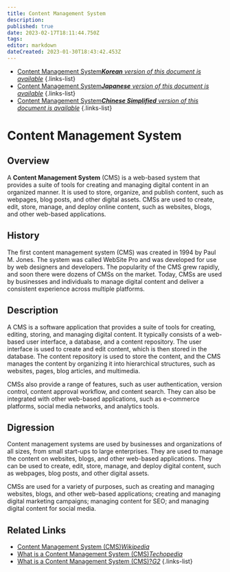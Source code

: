 ```yaml
---
title: Content Management System
description: 
published: true
date: 2023-02-17T18:11:44.750Z
tags: 
editor: markdown
dateCreated: 2023-01-30T18:43:42.453Z
---
```


- [Content Management System***Korean** version of this document is available*](/ko/Knowledge-base/Dictionary/content-management-system)
{.links-list}
- [Content Management System***Japanese** version of this document is available*](/ja/Knowledge-base/Dictionary/content-management-system)
{.links-list}
- [Content Management System***Chinese Simplified** version of this document is available*](/zh/Knowledge-base/Dictionary/content-management-system)
{.links-list}


# Content Management System

## Overview
A **Content Management System** (CMS) is a web-based system that provides a suite of tools for creating and managing digital content in an organized manner. It is used to store, organize, and publish content, such as webpages, blog posts, and other digital assets. CMSs are used to create, edit, store, manage, and deploy online content, such as websites, blogs, and other web-based applications.

## History
The first content management system (CMS) was created in 1994 by Paul M. Jones. The system was called WebSite Pro and was developed for use by web designers and developers. The popularity of the CMS grew rapidly, and soon there were dozens of CMSs on the market. Today, CMSs are used by businesses and individuals to manage digital content and deliver a consistent experience across multiple platforms.

## Description
A CMS is a software application that provides a suite of tools for creating, editing, storing, and managing digital content. It typically consists of a web-based user interface, a database, and a content repository. The user interface is used to create and edit content, which is then stored in the database. The content repository is used to store the content, and the CMS manages the content by organizing it into hierarchical structures, such as websites, pages, blog articles, and multimedia.

CMSs also provide a range of features, such as user authentication, version control, content approval workflow, and content search. They can also be integrated with other web-based applications, such as e-commerce platforms, social media networks, and analytics tools.

## Digression
Content management systems are used by businesses and organizations of all sizes, from small start-ups to large enterprises. They are used to manage the content on websites, blogs, and other web-based applications. They can be used to create, edit, store, manage, and deploy digital content, such as webpages, blog posts, and other digital assets.

CMSs are used for a variety of purposes, such as creating and managing websites, blogs, and other web-based applications; creating and managing digital marketing campaigns; managing content for SEO; and managing digital content for social media.

## Related Links
- [Content Management System (CMS)*Wikipedia*](https://en.wikipedia.org/wiki/Content_management_system)
- [What is a Content Management System (CMS)*Techopedia*](https://www.techopedia.com/definition/28467/content-management-system-cms)
- [What is a Content Management System (CMS)?*G2*](https://www.g2.com/categories/content-management-systems)
{.links-list}
